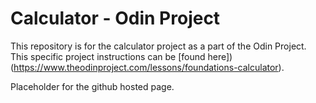 # Calculator - Odin Project

This repository is for the calculator project as a part of the Odin Project.
 This specific project instructions can be [found here])(https://www.theodinproject.com/lessons/foundations-calculator).

 Placeholder for the github hosted page.